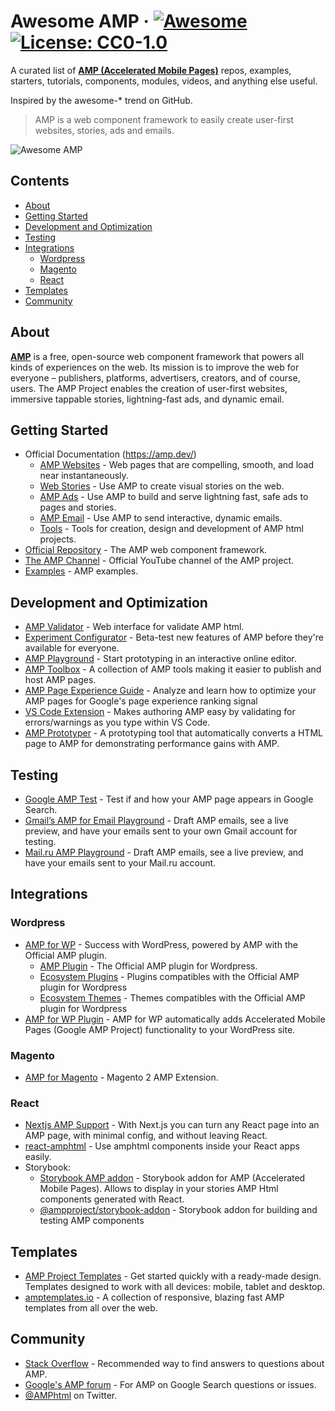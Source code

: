 # Awesome AMP &middot; [![Awesome](https://awesome.re/badge-flat.svg)](https://awesome.re) [![License: CC0-1.0](https://img.shields.io/badge/License-CC0%201.0-lightgrey.svg?style=flat-square)](http://creativecommons.org/publicdomain/zero/1.0/)

A curated list of **[AMP (Accelerated Mobile Pages)](https://amp.dev/)** repos, examples, starters, tutorials, components, modules, videos, and anything else useful.

Inspired by the awesome-* trend on GitHub.

> AMP is a web component framework to easily create user-first websites, stories, ads and emails.

![Awesome AMP](https://raw.githubusercontent.com/prototypearea/awesome-amp/master/amp-logo.svg)

## Contents

- [About](#about)
- [Getting Started](#getting-started)
- [Development and Optimization](#development-and-optimization)
- [Testing](#testing)
- [Integrations](#integrations)
   - [Wordpress](#wordpress)
   - [Magento](#magento)
   - [React](#react)
- [Templates](#templates)
- [Community](#community)

## About

**[AMP](https://amp.dev/)** is a free, open-source web component framework that powers all kinds of experiences on the web. Its mission is to improve the web for everyone – publishers, platforms, advertisers, creators, and of course, users. The AMP Project enables the creation of user-first websites, immersive tappable stories, lightning-fast ads, and dynamic email.


## Getting Started

- Official Documentation (https://amp.dev/)
   - [AMP Websites](https://amp.dev/about/websites/) - Web pages that are compelling, smooth, and load near instantaneously.
   - [Web Stories](https://amp.dev/about/stories/) - Use AMP to create visual stories on the web.
   - [AMP Ads](https://amp.dev/about/ads/) - Use AMP to build and serve lightning fast, safe ads to pages and stories.
   - [AMP Email](https://amp.dev/about/email/) - Use AMP to send interactive, dynamic emails.
   - [Tools](https://amp.dev/documentation/tools/) - Tools for creation, design and development of AMP html projects.
- [Official Repository](https://github.com/ampproject/amphtml) - The AMP web component framework.
- [The AMP Channel](https://www.youtube.com/channel/UCXPBsjgKKG2HqsKBhWA4uQw) - Official YouTube channel of the AMP project.
- [Examples](https://amp.dev/documentation/examples/) - AMP examples.

## Development and Optimization

- [AMP Validator](https://validator.ampproject.org/) - Web interface for validate AMP html.
- [Experiment Configurator](https://cdn.ampproject.org/experiments.html) - Beta-test new features of AMP before they're available for everyone.
- [AMP Playground](https://playground.amp.dev/) - Start prototyping in an interactive online editor.
- [AMP Toolbox](https://github.com/ampproject/amp-toolbox) - A collection of AMP tools making it easier to publish and host AMP pages.
- [AMP Page Experience Guide](https://amp.dev/page-experience/) - Analyze and learn how to optimize your AMP pages for Google's page experience ranking signal
- [VS Code Extension](https://marketplace.visualstudio.com/items?itemName=amphtml.amphtml-validator) - Makes authoring AMP easy by validating for errors/warnings as you type within VS Code.
- [AMP Prototyper](https://github.com/jonchenn/amp-prototyper) - A prototyping tool that automatically converts a HTML page to AMP for demonstrating performance gains with AMP.

## Testing

- [Google AMP Test](https://search.google.com/test/amp) - Test if and how your AMP page appears in Google Search.
- [Gmail’s AMP for Email Playground](https://amp.gmail.dev/playground/) - Draft AMP emails, see a live preview, and have your emails sent to your own Gmail account for testing.
- [Mail.ru AMP Playground](https://postmaster.mail.ru/amp/) - Draft AMP emails, see a live preview, and have your emails sent to your Mail.ru account.

## Integrations

### Wordpress

- [AMP for WP](https://amp-wp.org/) - Success with WordPress, powered by AMP with the Official AMP plugin.
   - [AMP Plugin](https://wordpress.org/plugins/amp/) - The Official AMP plugin for Wordpress.
   - [Ecosystem Plugins](https://amp-wp.org/ecosystem/plugins/) - Plugins compatibles with the Official AMP plugin for Wordpress
   - [Ecosystem Themes](https://amp-wp.org/ecosystem/themes/) - Themes compatibles with the Official AMP plugin for Wordpress
- [AMP for WP Plugin](https://wordpress.org/plugins/accelerated-mobile-pages/) - AMP for WP automatically adds Accelerated Mobile Pages (Google AMP Project) functionality to your WordPress site.

### Magento

- [AMP for Magento](https://plumrocket.com/magento-amp) - Magento 2 AMP Extension.

### React

- [Nextjs AMP Support](https://nextjs.org/docs/advanced-features/amp-support/introduction) - With Next.js you can turn any React page into an AMP page, with minimal config, and without leaving React.
- [react-amphtml](https://github.com/dfrankland/react-amphtml) - Use amphtml components inside your React apps easily.
- Storybook:
   - [Storybook AMP addon](https://github.com/onwidget/storybook-amp) - Storybook addon for AMP (Accelerated Mobile Pages). Allows to display in your stories AMP Html components generated with React.
   - [@ampproject/storybook-addon](https://github.com/ampproject/storybook-addon-amp) - Storybook addon for building and testing AMP components

## Templates

- [AMP Project Templates](https://amp.dev/documentation/templates/) - Get started quickly with a ready-made design. Templates designed to work with all devices: mobile, tablet and desktop.
- [amptemplates.io](https://www.amptemplates.io/) - A collection of responsive, blazing fast AMP templates from all over the web.

## Community

- [Stack Overflow](http://stackoverflow.com/questions/tagged/amp-html) - Recommended way to find answers to questions about AMP.
- [Google's AMP forum](https://goo.gl/utQ1KZ) - For AMP on Google Search questions or issues.
- [@AMPhtml](https://twitter.com/AMPhtml) on Twitter.

